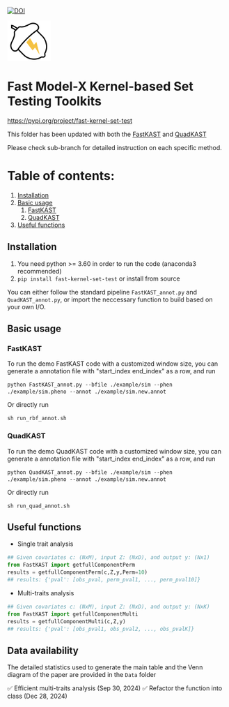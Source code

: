 <a href="https://zenodo.org/badge/latestdoi/429674106"><img src="https://zenodo.org/badge/429674106.svg" alt="DOI"></a>

<img src="FastKAST.png" alt="icon" width="100"/>

# Fast Model-X Kernel-based Set Testing Toolkits
https://pypi.org/project/fast-kernel-set-test


This folder has been updated with both the [FastKAST](https://www.nature.com/articles/s41467-023-40346-2) and [QuadKAST](https://genome.cshlp.org/content/early/2024/08/29/gr.279140.124)

Please check sub-branch for detailed instruction on each specific method. 

# Table of contents:
1. [Installation](#Installation) 
2. [Basic usage](#Basic_usage) 
    1. [FastKAST](#FastKAST)
    2. [QuadKAST](#QuadKAST)
3. [Useful functions](#Functions)


## Installation <a name="Installation"></a>
1. You need python >= 3.60 in order to run the code (anaconda3 recommended)
2. `pip install fast-kernel-set-test` or install from source

You can either follow the standard pipeline `FastKAST_annot.py` and `QuadKAST_annot.py`, or import the neccessary function to build based on your own I/O.

## Basic usage <a name="Basic_usage"></a>

### FastKAST <a name="FastKAST"></a>
To run the demo FastKAST code with a customized window size, you can generate a annotation file with "start_index end_index" as a row, and run
```
python FastKAST_annot.py --bfile ./example/sim --phen ./example/sim.pheno --annot ./example/sim.new.annot
```
Or directly run
```
sh run_rbf_annot.sh
```

### QuadKAST <a name="QuadKAST"></a>
To run the demo QuadKAST code with a customized window size, you can generate a annotation file with "start_index end_index" as a row, and run
```
python QuadKAST_annot.py --bfile ./example/sim --phen ./example/sim.pheno --annot ./example/sim.new.annot
```
Or directly run
```
sh run_quad_annot.sh
```

## Useful functions <a name="Functions"></a>
* Single trait analysis
```python
## Given covariates c: (NxM), input Z: (NxD), and output y: (Nx1)
from FastKAST import getfullComponentPerm
results = getfullComponentPerm(c,Z,y,Perm=10)
## results: {'pval': [obs_pval, perm_pval1, ..., perm_pval10]}     
```
* Multi-traits analysis
```python
## Given covariates c: (NxM), input Z: (NxD), and output y: (NxK)
from FastKAST import getfullComponentMulti
results = getfullComponentMulti(c,Z,y)
## results: {'pval': [obs_pval1, obs_pval2, ..., obs_pvalK]}     
```

## Data availability
The detailed statistics used to generate the main table and the Venn diagram of the paper are provided in the `Data` folder

✅ Efficient multi-traits analysis (Sep 30, 2024)
✅ Refactor the function into class (Dec 28, 2024)